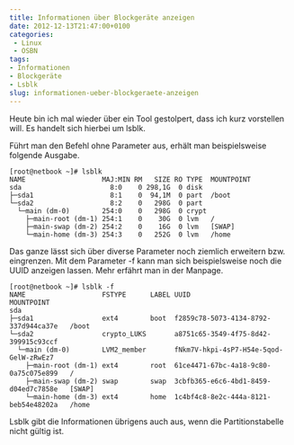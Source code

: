 ```yaml
---
title: Informationen über Blockgeräte anzeigen
date: 2012-12-13T21:47:00+0100
categories:
 - Linux
 - OSBN
tags:
- Informationen
- Blockgeräte
- Lsblk
slug: informationen-ueber-blockgeraete-anzeigen
---
```

<p>Heute bin ich mal wieder über ein Tool gestolpert, dass ich kurz vorstellen will. Es handelt sich hierbei um lsblk.

Führt man den Befehl ohne Parameter aus, erhält man beispielsweise folgende Ausgabe.

<pre class="line-numbers" style="white-space:pre-wrap;">
<code class="language-bash">[root@netbook ~]# lsblk 
NAME                   MAJ:MIN RM   SIZE RO TYPE  MOUNTPOINT
sda                      8:0    0 298,1G  0 disk  
├─sda1                   8:1    0  94,1M  0 part  /boot
└─sda2                   8:2    0   298G  0 part  
  └─main (dm-0)        254:0    0   298G  0 crypt 
    ├─main-root (dm-1) 254:1    0    30G  0 lvm   /
    ├─main-swap (dm-2) 254:2    0    16G  0 lvm   [SWAP]
    └─main-home (dm-3) 254:3    0   252G  0 lvm   /home</code>
</pre>

Das ganze lässt sich über diverse Parameter noch ziemlich erweitern bzw. eingrenzen. Mit dem Parameter -f kann man sich beispielsweise noch die UUID anzeigen lassen. Mehr erfährt man in der Manpage.

<pre class="line-numbers" style="white-space:pre-wrap;">
<code class="language-bash">[root@netbook ~]# lsblk -f
NAME                   FSTYPE      LABEL UUID                                   MOUNTPOINT
sda                                                                             
├─sda1                 ext4        boot  f2859c78-5073-4134-8792-337d944ca37e   /boot
└─sda2                 crypto_LUKS       a8751c65-3549-4f75-8d42-399915c93ccf   
  └─main (dm-0)        LVM2_member       fNkm7V-hkpi-4sP7-H54e-5qod-GelW-zRwEz7 
    ├─main-root (dm-1) ext4        root  61ce4471-67bc-4a18-9c80-0a75c075e899   /
    ├─main-swap (dm-2) swap        swap  3cbfb365-e6c6-4bd1-8459-d04ed7c7858e   [SWAP]
    └─main-home (dm-3) ext4        home  1c4bf4c8-8e2c-444a-8121-beb54e48202a   /home</code>
</pre>

Lsblk gibt die Informationen übrigens auch aus, wenn die Partitionstabelle nicht gültig ist.
